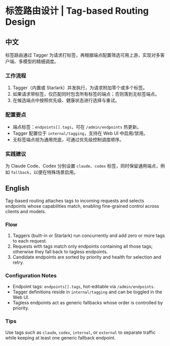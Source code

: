 # 标签路由设计 | Tag-based Routing Design

## 中文

标签路由通过 Tagger 为请求打标签，再根据端点配置筛选可用上游，实现对多客户端、多模型的精细调度。

### 工作流程

1. Tagger（内置或 Starlark）并发执行，为请求附加零个或多个标签。  
2. 如果请求带标签，仅匹配同时包含所有标签的端点；否则落到无标签端点。  
3. 在候选端点中按照优先级、健康状态进行选择与重试。  

### 配置要点

- 端点标签：`endpoints[].tags`，可在 `/admin/endpoints` 热更新。  
- Tagger 配置位于 `internal/tagging`，支持在 Web UI 中启用/禁用。  
- 无标签端点视为通用兜底，可通过优先级控制调度顺序。  

### 实践建议

为 Claude Code、Codex 分别设置 `claude`、`codex` 标签，同时保留通用端点，例如 `fallback`，以便在特殊场景启用。

## English

Tag-based routing attaches tags to incoming requests and selects endpoints whose capabilities match, enabling fine-grained control across clients and models.

### Flow

1. Taggers (built-in or Starlark) run concurrently and add zero or more tags to each request.  
2. Requests with tags match only endpoints containing all those tags; otherwise they fall back to tagless endpoints.  
3. Candidate endpoints are sorted by priority and health for selection and retry.  

### Configuration Notes

- Endpoint tags: `endpoints[].tags`, hot-editable via `/admin/endpoints`.  
- Tagger definitions reside in `internal/tagging` and can be toggled in the Web UI.  
- Tagless endpoints act as generic fallbacks whose order is controlled by priority.  

### Tips

Use tags such as `claude`, `codex`, `internal`, or `external` to separate traffic while keeping at least one generic fallback endpoint.  
